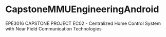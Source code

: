 # CapstoneMMUEngineeringAndroid

EPE3016 CAPSTONE PROJECT
EC02 - Centralized Home Control System with Near Field Communication Technologies
